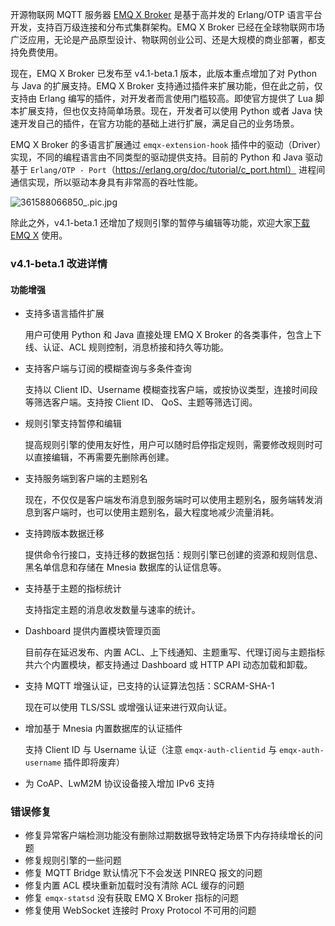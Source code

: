 

开源物联网 MQTT 服务器 [EMQ X Broker](https://www.emqx.cn/products/broker) 是基于高并发的 Erlang/OTP 语言平台开发，支持百万级连接和分布式集群架构。EMQ X Broker 已经在全球物联网市场广泛应用，无论是产品原型设计、物联网创业公司、还是大规模的商业部署，都支持免费使用。

现在，EMQ X Broker 已发布至 v4.1-beta.1 版本，此版本重点增加了对 Python 与 Java 的扩展支持。EMQ X Broker 支持通过插件来扩展功能，但在此之前，仅支持由 Erlang 编写的插件，对开发者而言使用门槛较高。即使官方提供了 Lua 脚本扩展支持，但也仅支持简单场景。现在，开发者可以使用 Python 或者 Java 快速开发自己的插件，在官方功能的基础上进行扩展，满足自己的业务场景。

EMQ X Broker 的多语言扩展通过 `emqx-extension-hook` 插件中的驱动（Driver）实现，不同的编程语言由不同类型的驱动提供支持。目前的 Python 和 Java 驱动基于 `Erlang/OTP - Port`（https://erlang.org/doc/tutorial/c_port.html） 进程间通信实现，所以驱动本身具有非常高的吞吐性能。

![361588066850_.pic.jpg](https://static.emqx.net/images/21ff6cd7a9d18d2926c662fe4dde8fe1.jpg)

除此之外，v4.1-beta.1 还增加了规则引擎的暂停与编辑等功能，欢迎大家[下载 EMQ X](https://www.emqx.cn/downloads#broker) 使用。

### v4.1-beta.1 改进详情

#### 功能增强

- 支持多语言插件扩展

  用户可使用 Python 和 Java 直接处理 EMQ X Broker 的各类事件，包含上下线、认证、ACL 规则控制，消息桥接和持久等功能。

- 支持客户端与订阅的模糊查询与多条件查询

  支持以 Client ID、Username 模糊查找客户端，或按协议类型，连接时间段等筛选客户端。支持按 Client ID、 QoS、主题等筛选订阅。

- 规则引擎支持暂停和编辑

  提高规则引擎的使用友好性，用户可以随时启停指定规则，需要修改规则时可以直接编辑，不再需要先删除再创建。

- 支持服务端到客户端的主题别名

  现在，不仅仅是客户端发布消息到服务端时可以使用主题别名，服务端转发消息到客户端时，也可以使用主题别名，最大程度地减少流量消耗。

- 支持跨版本数据迁移

  提供命令行接口，支持迁移的数据包括：规则引擎已创建的资源和规则信息、黑名单信息和存储在 Mnesia 数据库的认证信息等。

- 支持基于主题的指标统计

  支持指定主题的消息收发数量与速率的统计。

- Dashboard 提供内置模块管理页面

  目前存在延迟发布、内置 ACL、上下线通知、主题重写、代理订阅与主题指标共六个内置模块，都支持通过 Dashboard 或 HTTP API 动态加载和卸载。

- 支持 MQTT 增强认证，已支持的认证算法包括：SCRAM-SHA-1

  现在可以使用 TLS/SSL 或增强认证来进行双向认证。

- 增加基于 Mnesia 内置数据库的认证插件

  支持 Client ID 与 Username 认证（注意 `emqx-auth-clientid` 与 `emqx-auth-username` 插件即将废弃）

- 为 CoAP、LwM2M 协议设备接入增加 IPv6 支持



### 错误修复

- 修复异常客户端检测功能没有删除过期数据导致特定场景下内存持续增长的问题
- 修复规则引擎的一些问题
- 修复 MQTT Bridge 默认情况下不会发送 PINREQ 报文的问题
- 修复内置 ACL 模块重新加载时没有清除 ACL 缓存的问题
- 修复 `emqx-statsd` 没有获取 EMQ X Broker 指标的问题
- 修复使用 WebSocket 连接时 Proxy Protocol 不可用的问题

